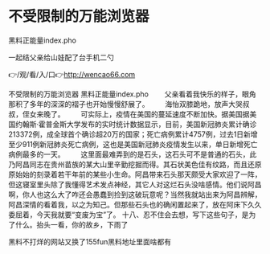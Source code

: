 # 不受限制的万能浏览器
黑料正能量index.pho

一起结父亲给山娃配了台手机二勺

👉/观/看/入/口👉http://wencao66.com

不受限制的万能浏览器
黑料正能量index.pho
　　父亲看着我快乐的样子，眼角那积了多年的深深的褶子也开始慢慢舒展了。
　　海怡双膝跪地，放声大哭叔叔，侄女来晚了。
　　可实际上，疫情在美国的蔓延速度不断加快。据美国据美国约翰斯·霍普金斯大学发布的实时统计数据显示，目前，美国新冠肺炎累计确诊213372例，成全球首个确诊超20万的国家；死亡病例累计4757例，过去1日新增至少911例新冠肺炎死亡病例，这也是美国新冠肺炎疫情发生以来，单日新增死亡病例最多的一天。
　　这里面最难弄到的是石头，这石头可不是普通的石头，此乃阿昌同志在贵州苗族的某大山里辛勤挖掘而得。其石状美色佳有纹路，而且还原原始始的刻录着若干年前的某些小生命。阿昌带来石头那天颇受大家欢迎了一阵，但这寝室里头除了我懂得艺术发点神经，其它人对这烂石头没啥感情。他们说阿昌啊，你人也这么大了咋还会愚蠢到捡到这破玩意呢？当然我就站出来为阿昌辨解，阿昌深情的看着我，以之为知己。但那些石头也的确闲置起来了，放在阿床下久久委屈着，今天我就要“变废为宝”了。
	十八、忍不住会去想，写下这些句子，是为了什么。抬头一看，你的故乡，下雨了

黑料不打烊的网站又换了155fun黑料地址里面啥都有
